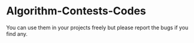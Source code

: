 # Algorithm-Contests-Codes

  You can use them in your projects freely but please report the bugs if you find any.
